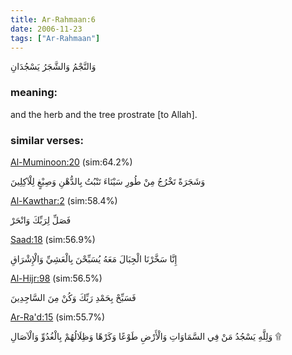 ```yaml
---
title: Ar-Rahmaan:6
date: 2006-11-23
tags: ["Ar-Rahmaan"]
---
```

وَالنَّجْمُ وَالشَّجَرُ يَسْجُدَانِ
### meaning: 
and the herb and the tree prostrate [to Allah].
### similar verses: 

[Al-Muminoon:20](/23/20) (sim:64.2%)

وَشَجَرَةً تَخْرُجُ مِنْ طُورِ سَيْنَاءَ تَنْبُتُ بِالدُّهْنِ وَصِبْغٍ لِلْآكِلِينَ

[Al-Kawthar:2](/108/2) (sim:58.4%)

فَصَلِّ لِرَبِّكَ وَانْحَرْ

[Saad:18](/38/18) (sim:56.9%)

إِنَّا سَخَّرْنَا الْجِبَالَ مَعَهُ يُسَبِّحْنَ بِالْعَشِيِّ وَالْإِشْرَاقِ

[Al-Hijr:98](/15/98) (sim:56.5%)

فَسَبِّحْ بِحَمْدِ رَبِّكَ وَكُنْ مِنَ السَّاجِدِينَ

[Ar-Ra'd:15](/13/15) (sim:55.7%)

وَلِلَّهِ يَسْجُدُ مَنْ فِي السَّمَاوَاتِ وَالْأَرْضِ طَوْعًا وَكَرْهًا وَظِلَالُهُمْ بِالْغُدُوِّ وَالْآصَالِ ۩
